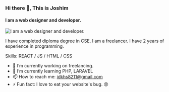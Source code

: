 ### Hi there 👋, This is Joshim
#### I am a web designer and  developer.
![I am a web designer and  developer.](https://scontent.fdac134-1.fna.fbcdn.net/v/t39.30808-6/277582069_504989784633727_4822412348385535175_n.jpg?_nc_cat=108&ccb=1-5&_nc_sid=730e14&_nc_ohc=AGzZfwpuYq8AX8VT9n2&_nc_ht=scontent.fdac134-1.fna&oh=00_AT_RcLJN3GnQWtzZJ-sYFbXyVi1KXLFbud4DZv4fflvGZQ&oe=6250DD1C)

I have completed diploma degree in CSE. I am a freelancer. I have 2 years of experience in programming.

Skills: REACT / JS / HTML / CSS

- 🔭 I’m currently working on freelancing. 
- 🌱 I’m currently learning PHP, LARAVEL 
- 📫 How to reach me: idkhs8211@gmail.com 
- ⚡ Fun fact: I love to eat your website's bug. 😝 




